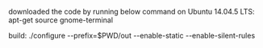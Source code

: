 downloaded the code by running below command on Ubuntu 14.04.5 LTS:
apt-get source gnome-terminal

build:
./configure --prefix=$PWD/out --enable-static --enable-silent-rules
